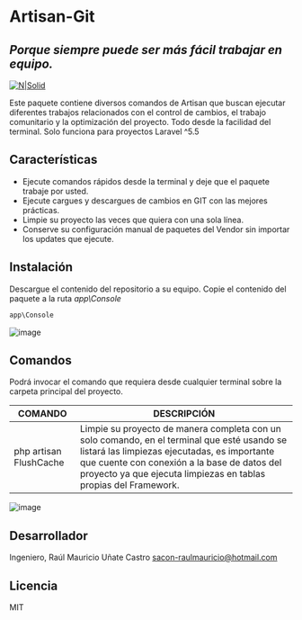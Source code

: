 # Artisan-Git
## _Porque siempre puede ser más fácil trabajar en equipo._

[![N|Solid](https://i.ibb.co/ZLzQTpm/Firma-Git-Hub.png)](#)

Este paquete contiene diversos comandos de Artisan que buscan ejecutar diferentes trabajos relacionados con el control de cambios, el trabajo comunitario y la optimización del proyecto. Todo desde la facilidad del terminal.
Solo funciona para proyectos Laravel ^5.5

## Características

-	Ejecute comandos rápidos desde la terminal y deje que el paquete trabaje por usted.
-	Ejecute cargues y descargues de cambios en GIT con las mejores prácticas.
-	Limpie su proyecto las veces que quiera con una sola línea.
-	Conserve su configuración manual de paquetes del Vendor sin importar los updates que ejecute.

## Instalación

Descargue el contenido del repositorio a su equipo.
Copie el contenido del paquete a la ruta _app\Console_

```sh
app\Console
```

![image](https://user-images.githubusercontent.com/91748598/169712357-a675d3f6-094f-4434-bcfa-403ca92fb160.png)

## Comandos

Podrá invocar el comando que requiera desde cualquier terminal sobre la carpeta principal del proyecto.

| COMANDO | DESCRIPCIÓN |
| ----------- | ----------- |
| php artisan FlushCache | Limpie su proyecto de manera completa con un solo comando, en el terminal que esté usando se listará las limpiezas ejecutadas, es importante que cuente con conexión a la base de datos del proyecto ya que ejecuta limpiezas en tablas propias del Framework. |

![image](https://user-images.githubusercontent.com/91748598/169712866-3866dd82-9b8f-43ac-b7c4-ad6e8e94d03d.png)





## Desarrollador

Ingeniero, Raúl Mauricio Uñate Castro
sacon-raulmauricio@hotmail.com

## Licencia
MIT
